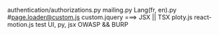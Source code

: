 authentication/authorizations.py
mailing.py
Lang(fr, en).py
#page.loader@custom.js 
custom.jquery  ===> JSX || TSX
ploty.js
react-motion.js
test UI, py, jsx
OWASP && BURP